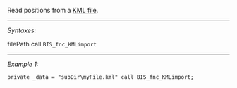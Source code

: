 Read positions from a [KML file](https://en.wikipedia.org/wiki/Keyhole_Markup_Language).


---
*Syntaxes:*

filePath call `BIS_fnc_KMLimport`

---
*Example 1:*

```sqf
private _data = "subDir\myFile.kml" call BIS_fnc_KMLimport;
```